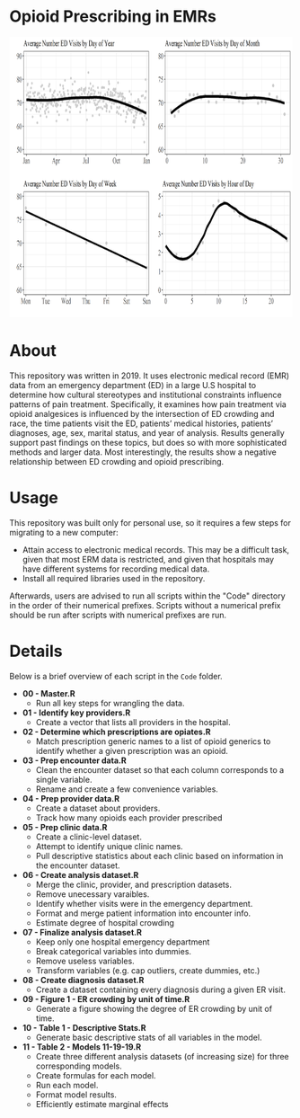 # Opioid Prescribing in EMRs

<p align="center">
  <img src="./Images/Figure.png" height="500">
</p>

# About

This repository was written in 2019. It uses electronic medical record (EMR) data from an emergency department (ED) in a large U.S hospital to determine how cultural stereotypes and institutional constraints influence patterns of pain treatment. Specifically, it examines how pain treatment via opioid analgesices is influenced by the intersection of ED crowding and race, the time patients visit the ED, patients’ medical histories, patients’ diagnoses, age, sex, marital status, and year of analysis. Results generally support past findings on these topics, but does so with more sophisticated methods and larger data. Most interestingly, the results show a negative relationship between ED crowding and opioid prescribing.

# Usage
This repository was built only for personal use, so it requires a few steps for migrating to a new computer:
- Attain access to electronic medical records. This may be a difficult task, given that most ERM data is restricted, and given that hospitals may have different systems for recording medical data.
- Install all required libraries used in the repository.

Afterwards, users are advised to run all scripts within the "Code" directory in the order of their numerical prefixes. Scripts without a numerical prefix should be run after scripts with numerical prefixes are run. 

# Details
Below is a brief overview of each script in the `Code` folder.

   - **00 - Master.R**
       - Run all key steps for wrangling the data.
   - **01 - Identify key providers.R**
       - Create a vector that lists all providers in the hospital.
   - **02 - Determine which prescriptions are opiates.R**
       - Match prescription generic names to a list of opioid generics to identify whether a given prescription was an opioid.
   - **03 - Prep encounter data.R**
       - Clean the encounter dataset so that each column corresponds to a single variable. 
       - Rename and create a few convenience variables.
   - **04 - Prep provider data.R**
       - Create a dataset about providers.
       - Track how many opioids each provider prescribed
   - **05 - Prep clinic data.R**
       - Create a clinic-level dataset.
       - Attempt to identify unique clinic names.
       - Pull descriptive statistics about each clinic based on information in the encounter dataset.
   - **06 - Create analysis dataset.R**
       - Merge the clinic, provider, and prescription datasets.
       - Remove unecessary varaibles.
       - Identify whether visits were in the emergency department.
       - Format and merge patient information into encounter info.
       - Estimate degree of hospital crowding
   - **07 - Finalize analysis dataset.R**
       - Keep only one hospital emergency department
       - Break categorical variables into dummies.
       - Remove useless variables.
       - Transform variables (e.g. cap outliers, create dummies, etc.)
   - **08 - Create diagnosis dataset.R**
       - Create a dataset containing every diagnosis during a given ER visit.
   - **09 - Figure 1 - ER crowding by unit of time.R**
       - Generate a figure showing the degree of ER crowding by unit of time.
   - **10 - Table 1 - Descriptive Stats.R**
       - Generate basic descriptive stats of all variables in the model.
   - **11 - Table 2 - Models 11-19-19.R**
       - Create three different analysis datasets (of increasing size) for three corresponding models.
       - Create formulas for each model.
       - Run each model.
       - Format model results.
       - Efficiently estimate marginal effects
